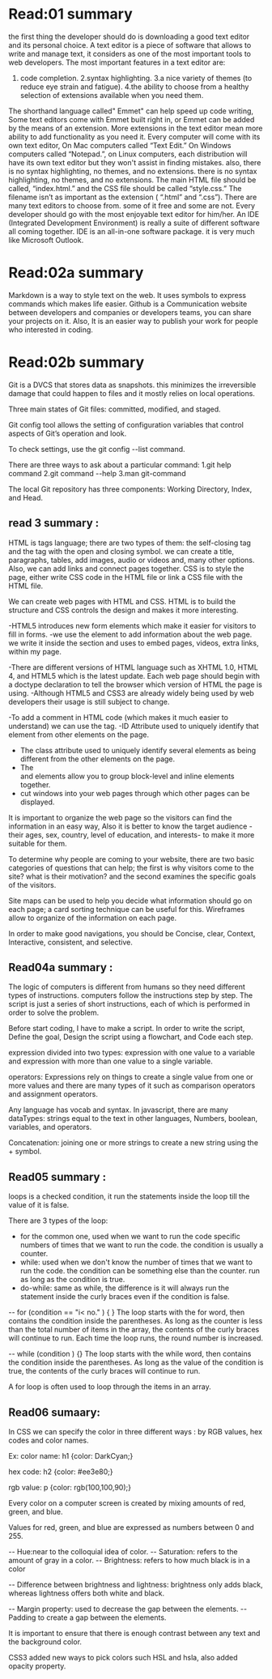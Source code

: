 # Read:01 summary #

 the first thing the developer should do is downloading a good text editor and its personal choice.
A text editor is a piece of software that allows to write and manage text, it considers as one of the most important tools to web developers. The most important features in a text editor are:
 1. code completion.
 2.syntax highlighting.
3.a nice variety of themes (to reduce eye strain and
fatigue).
 4.the ability to choose from a healthy selection of extensions available when you need them.

The shorthand language called" Emmet" can help speed up code writing, Some text editors come with Emmet built right in, or Emmet can be added by the means of an extension.
More extensions in the text editor mean more ability to add functionality as you need it.
Every computer will come with its own text editor, On Mac computers called “Text Edit.” On Windows computers called “Notepad.”, on Linux computers, each distribution will have its own text editor but they won't assist in finding mistakes. also, there is no syntax highlighting, no themes, and no extensions. there is no syntax highlighting, no themes, and no extensions.
The main HTML file should be called, “index.html.” and the CSS file should be called  “style.css.” The filename isn’t as important as the extension ( “.html” and “.css”).
There are many text editors to choose from. some of it free and some are not. Every developer should go with the most enjoyable text editor for him/her.
An IDE (Integrated Development Environment) is really a suite of different software all coming together. IDE is an all-in-one software package. it is very much like Microsoft Outlook.


# Read:02a summary #

Markdown is a way to style text on the web. It uses symbols to express commands which makes life easier. 
Github is a  Communication website between developers and companies or developers teams, you can share your projects on it. Also, It is an easier way to publish your work for people who interested in coding. 

# Read:02b summary #

Git is a DVCS that stores data as snapshots. this minimizes the irreversible damage that could happen to files and it mostly relies on local operations. 

Three main states of Git files: committed, modified, and staged. 

Git config tool allows the setting of configuration variables that control aspects of Git’s operation and look.

To check settings, use the git config --list command.

There are three ways to ask about a particular command:
1.git help command
2.git command --help
3.man git-command

The local Git repository has three components: Working Directory, Index, and Head.

## read 3 summary : 


HTML is tags language; there are two types of them: the self-closing tag and the tag with the open and closing symbol.
we can create a title, paragraphs, tables, add images, audio or videos and, many other options. Also, we can add links and connect pages together.
CSS is to style the page, either write CSS code in the HTML file or link a CSS file with the HTML file.

We can create web pages with HTML and CSS. HTML is to build the structure and CSS controls the design and makes it more interesting.

-HTML5 introduces new form elements which make it easier for visitors to fill in forms.
-we use the <meta> element to add information about the web page. we write it inside the <head> section and <embed> uses to embed pages, videos, extra links, within my page.

-There are different versions of HTML language such as XHTML 1.0, HTML 4, and HTML5 which is the latest update. Each web page should begin with a doctype declaration to tell the browser which version of HTML the page is using. 
-Although HTML5 and CSS3 are already widely being used by web developers their usage is still subject to change.

-To add a comment in HTML code (which makes it much easier to understand) we can use the <!-- --> tag.
-ID Attribute used to uniquely identify that element from other elements on the page.
- The class attribute used to uniquely identify several elements as being different from the other elements on the page.
- The <div> and <span> elements allow you to group block-level and inline elements together.
- <iframes> cut windows into your web pages through which other pages can be displayed.

It is important to organize the web page so the visitors can find the information in an easy way, Also it is better to know the target audience -their ages, sex, country, level of education,  and interests- to make it more suitable for them.

To determine why people are coming to your website, there are two basic categories of questions that can help; the first is why visitors come to the site? what is their motivation? and the second examines the specific goals of the visitors.

Site maps can be used to help you decide what information should go on each page; a card sorting technique can be useful for this.
 Wireframes allow to organize of the information on each page.

In order to make good navigations, you should be Concise, clear, Context, Interactive, consistent, and selective.

## Read04a summary : 

The logic of computers is different from humans so they need different types of instructions. computers follow the instructions step by step. 
The script is just a series of short instructions, each of which is performed in order to solve the problem.

Before start coding, I have to make a script.
In order to write the script, Define the goal, Design the script using a flowchart, and Code each step. 


expression divided into two types: expression with one value to a variable and expression with more than one value to a single variable.


operators: Expressions rely on things to create a single value from one or more values and there are many types of it such as comparison operators and assignment operators.

Any language has vocab and syntax. In javascript, there are many dataTypes: strings equal to the text in other languages, Numbers, boolean, variables, and operators.

Concatenation: joining one or more strings to create a new string using the + symbol.    

## Read05 summary : 

loops is a checked condition, it run the statements inside the loop till the value of it is false.

There are 3 types of the loop:
- for the common one, used when we want to run the code specific numbers of times that we want to run the code. the condition is usually a counter.
- while: used when we don't know the number of times that we want to run the code. the condition can be something else than the counter. run as long as the condition is true.
- do-while: same as while, the difference is it will always run the statement inside the curly braces even if the condition is false.

-- for (condition == "i< no." ) {  } 
The loop starts with the for word, then contains the condition inside the parentheses. As long as the counter is less than the total number of items in the array, the contents of the curly braces will continue to run. Each time the loop runs, the round number is increased.

-- while (condition ) {}
The loop starts with the while word, then contains the condition inside the parentheses. As long as the value of the condition is true, the contents of the curly braces will continue to run.

A for loop is often used to loop through the items in an array.

## Read06 sumaary:

In CSS we can specify the color in three different ways : by RGB values, hex codes and color names. 


Ex: 
color name:
h1 {color: DarkCyan;}

 hex code:
h2 {color: #ee3e80;}

rgb value:
p {color: rgb(100,100,90);}


Every color on a computer screen is created by mixing amounts of red, 
green, and blue.

Values for red, green, and blue are expressed as numbers between 0 and 255.

-- Hue:near to the colloquial idea of color.
-- Saturation:  refers to the amount of gray in a color.
-- Brightness: refers to how much black is in a color


-- Difference between brightness and lightness: 
brightness only adds black, whereas lightness offers both white and black. 

-- Margin property: used to decrease the gap between the elements.
-- Padding to create a gap between the elements. 


 It is important to ensure that there is enough contrast between any text and the background color.

CSS3 added new ways to pick colors such HSL and hsla, also added opacity property.
